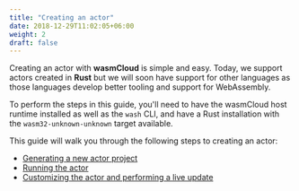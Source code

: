 ```yaml
---
title: "Creating an actor"
date: 2018-12-29T11:02:05+06:00
weight: 2
draft: false
---
```


Creating an actor with **wasmCloud** is simple and easy. Today, we support actors created in **Rust** but we will soon have support for other languages as those languages develop better tooling and support for WebAssembly.

To perform the steps in this guide, you'll need to have the wasmCloud host runtime installed as well as the `wash` CLI, and have a Rust installation with the `wasm32-unknown-unknown` target available.

This guide will walk you through the following steps to creating an actor:

* [Generating a new actor project](./generate)
* [Running the actor](./run)
* [Customizing the actor and performing a live update](./update)
